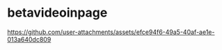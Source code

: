 # betavideoinpage

https://github.com/user-attachments/assets/efce94f6-49a5-40af-ae1e-013a640dc809

